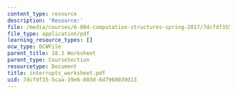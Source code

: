 ```yaml
---
content_type: resource
description: 'Resource:'
file: /media/courses/6-004-computation-structures-spring-2017/7dcfdf355caa19e6003d6d7960039d13_interrupts_worksheet.pdf
file_type: application/pdf
learning_resource_types: []
ocw_type: OCWFile
parent_title: 18.3 Worksheet
parent_type: CourseSection
resourcetype: Document
title: interrupts_worksheet.pdf
uid: 7dcfdf35-5caa-19e6-003d-6d7960039d13
---
```

